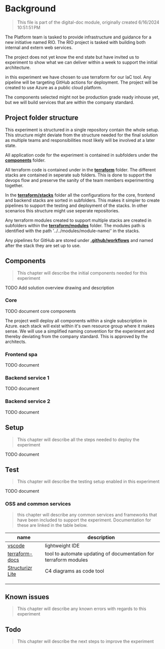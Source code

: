 # Background

> This file is part of the digital-doc module, originally created 6/16/2024 10:51:51 PM

The Platform team is tasked to provide infrastructure and guidance for a new initiative named RIO. The RIO project is tasked with building both internal and extern web services.

The project does not yet know the end state but have invited us to experiment to show what we can deliver within a week to support the initial architecture.

in this experiment we have chosen to use terraform for our IaC tool.
Any pipeline will be targeting GitHub actions for deployment.
The project will be created to use Azure as a public cloud platform.

The components selected might not be production grade ready inhouse yet, but we will build services that are within the company standard.

## Project folder structure

This experiment is structured in a single repository contain the whole setup. This structure might deviate from the structure needed for the final solution as multiple teams and responsibilities most likely will be involved at a later state.

All application code for the experiment is contained in subfolders under the [**components**](./components) folder.

All terraform code is contained under in the [**terraform**](./terraform) folder.
The different stacks are contained in seperate sub folders. This is done to support the devops flow and preserve the sanity of the team members experimenting together.

In the [**terraform/stacks**](./terraform/stacks/) folder all the configurations for the core, frontend and backend stacks are sorted in subfolders. This makes it simpler to create pipelines to support the testing and deployment of the stacks. In other scenarios this structure might use seperate repositories.

Any terraform modules created to support multiple stacks are created in subfolders within the [**terraform/modules**](./terraform/modules/) folder. The modules path is identified with the path '../../modules/module-name/' in the stacks.

Any pipelines for GitHub are stored under [**.github/workflows**](./.github/workflows/) and named after the stack they are set up to use.

## Components

> This chapter will describe the initial components needed for this experiment

TODO Add solution overview drawing and description

### Core

TODO document core components

The project weill deploy all components within a single subscription in Azure.
each stack will exist within it's own resource group where it makes sense. We will use a simplified naming convention for the experiment and thereby deviating from the company standard. This is approved by the architects.

### Frontend spa

TODO document

### Backend service 1

TODO document

### Backend service 2

TODO document

## Setup

> This chapter will describe all the steps needed to deploy the experiment

TODO document

## Test

> This chapter will describe the testing setup enabled in this experiment

TODO document

### OSS and common services

> this chapter will describe any common services and frameworks that have been included to support the experiment. Documentation for these are linked in the table below.

| name | description |
| ---- | ----------- |
| [vscode](https://code.visualstudio.com) | lightweight IDE |
| [terraform-docs](https://terraform-docs.io/user-guide/introduction/) | tool to automate updating of documentation for terraform modules |
| [Structurizr Lite](https://docs.structurizr.com/lite) | C4 diagrams as code tool |
|     |      |
|     |      |
|     |      |

## Known issues

> This chapter will describe any known errors with regards to this experiment

## Todo

> This chapter will describe the next steps to improve the experiment
